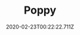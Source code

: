 ---
templateKey: blog-post
featuredpost: false
date: 2020-02-23T00:22:22.711Z
title: Poppy
description: In addition to its colorful flower, the Poppy has culinary and medicinal uses
type: flower
sellPrice: 140
energy: 45
health: 20
featuredimage: /img/Poppy.png
tags:
  - Summer
  - Penny
  - edible
  - flower
  - Poppyseed Muffin
  - Chefs Bundle
  - honey
---